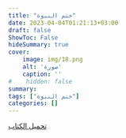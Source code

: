 ```yaml
---
title: "ختم النبوة"
date: 2023-04-04T01:21:13+03:00
draft: false
ShowToc: False
hideSummary: true
cover:
    image: img/18.png
    alt: 'صورة'
    caption: ''
#    hidden: false
summary: 
tags: ["ختم النبوة"]
categories: []
---
```

[تحميل الكتاب](./../../books/18.pdf)


